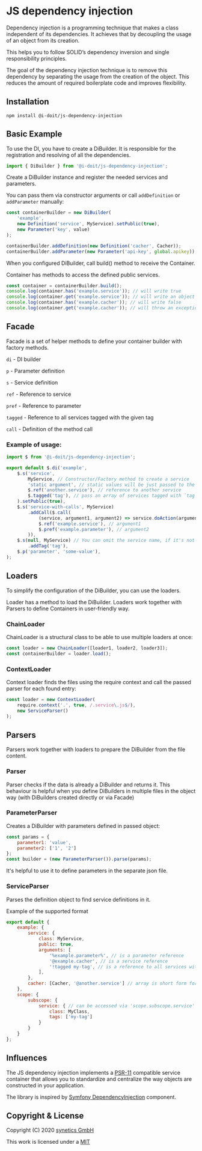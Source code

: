 # JS dependency injection

Dependency injection is a programming technique that makes a class independent of its dependencies. It achieves that by decoupling the usage of an object from its creation.

This helps you to follow SOLID’s dependency inversion and single responsibility principles.

The goal of the dependency injection technique is to remove this dependency by separating the usage from the creation of the object. This reduces the amount of required boilerplate code and improves flexibility.

## Installation

```shell
npm install @i-doit/js-dependency-injection
```

## Basic Example

To use the DI, you have to create a DiBuilder. It is responsible for the registration and resolving of all the dependencies.

```js
import { DiBuilder } from '@i-doit/js-dependency-injection';
```

Create a DiBuilder instance and register the needed services and parameters.

You can pass them via constructor arguments or call `addDefinition` or `addParameter` manually:

```js
const containerBuilder = new DiBuilder(
    'example',
    new Definition('service', MyService).setPublic(true),
    new Parameter('key', value)
);

containerBuilder.addDefinition(new Definition('cacher', Cacher));
containerBuilder.addParameter(new Parameter('api-key', global.apikey));
```

When you configured DiBuilder, call build() method to receive the Container.

Container has methods to access the defined public services.

```js
const container = containerBuilder.build();
console.log(container.has('example.service')); // will write true
console.log(container.get('example.service')); // will write an object of MyService
console.log(container.has('example.cacher')); // will write false
console.log(container.get('example.cacher')); // will throw an exception
```

## Facade

Facade is a set of helper methods to define your container builder with factory methods.

`di` - DI builder

`p` - Parameter definition

`s` - Service definition

`ref` - Reference to service

`pref` - Reference to parameter

`tagged` - Reference to all services tagged with the given tag

`call` - Definition of the method call

### Example of usage:
```js
import $ from '@i-doit/js-dependency-injection';

export default $.di('example',
    $.s('service',
        MyService, // Constructor/Factory method to create a service
        'static argument', // static values will be just passed to the contructor/factory method
        $.ref('another.service'), // reference to another service
        $.tagged('tag'), // pass an array of services tagged with `tag`
    ).setPublic(true),
    $.s('service-with-calls', MyService)
        .addCall($.call(
            (service, argument1, argument2) => service.doAction(argument1, argument2), // a callback. service - the current service
            $.ref('example.service'), // argument1
            $.pref('example.parameter'), // argument2
        )),
    $.s(null, MyService) // You can omit the service name, if it's not referenced by name
        .addTag('tag'),
    $.p('parameter', 'some-value'),
);
```

## Loaders

To simplify the configuration of the DiBuilder, you can use the loaders.

Loader has a method to load the DiBuilder. Loaders work together with Parsers to define Containers in user-friendly way.

### ChainLoader

ChainLoader is a structural class to be able to use multiple loaders at once:

```js
const loader = new ChainLoader([loader1, loader2, loader3]);
const containerBuilder = loader.load();
```

### ContextLoader

Context loader finds the files using the require context and call the passed parser for each found entry:

```js
const loader = new ContextLoader(
    require.context('.', true, /.service\.js$/),
    new ServiceParser()
);
```

## Parsers

Parsers work together with loaders to prepare the DiBuilder from the file content.

### Parser

Parser checks if the data is already a DiBuilder and returns it. This behaviour is helpful when you define DiBuilders in multiple files in the object way (with DiBuilders created directly or via Facade)

### ParameterParser

Creates a DiBuilder with parameters defined in passed object:

```js
const params = {
    parameter1: 'value',
    parameter2: ['1', '2']
};
const builder = (new ParameterParser()).parse(params);
```

It's helpful to use it to define parameters in the separate json file.

### ServiceParser

Parses the definition object to find service definitions in it.

Example of the supported format

```js
export default {
    example: {
        service: {
            class: MyService,
            public: true,
            arguments: [
                '%example.parameter%', // is a parameter reference
                '@example.cacher', // is a service reference
                '!tagged my-tag', // is a reference to all services with this tag
            ],
        },
        cacher: [Cacher, '@another.service'] // array is short form for non-public services
    },
    scope: {
        subscope: {
            service: { // can be accessed via 'scope.subscope.service'
                class: MyClass,
                tags: ['my-tag']
            }
        }
    }
};
```

## Influences

The JS dependency injection implements a [PSR-11](https://www.php-fig.org/psr/psr-11/) compatible service container that allows you to standardize and centralize the way objects are constructed in your application.

The library is inspired by [Symfony DependencyInjection](https://symfony.com/doc/current/components/dependency_injection.html) component.

## Copyright & License

Copyright (C) 2020 [synetics GmbH](https://www.i-doit.com/)

This work is licensed under a [MIT](LICENSE)
